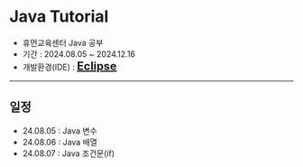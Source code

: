 # Java Tutorial
- 휴먼교육센터 Java 공부
- 기간 : 2024.08.05 ~ 2024.12.16
- 개발환경(IDE) : **<span style="font-size:20px; color:deepskyblue; text-decoration: none;">[Eclipse](https://www.eclipse.org/)</span>**

<hr>

## 일정
- 24.08.05 : Java 변수
- 24.08.06 : Java 배열
- 24.08.07 : Java 조건문(if)

